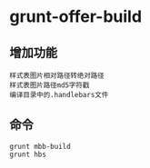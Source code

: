 # grunt-offer-build

## 增加功能

    样式表图片相对路径转绝对路径
    样式表图片路径md5字符戳
    编译目录中的.handlebars文件

## 命令

    grunt mbb-build
    grunt hbs

